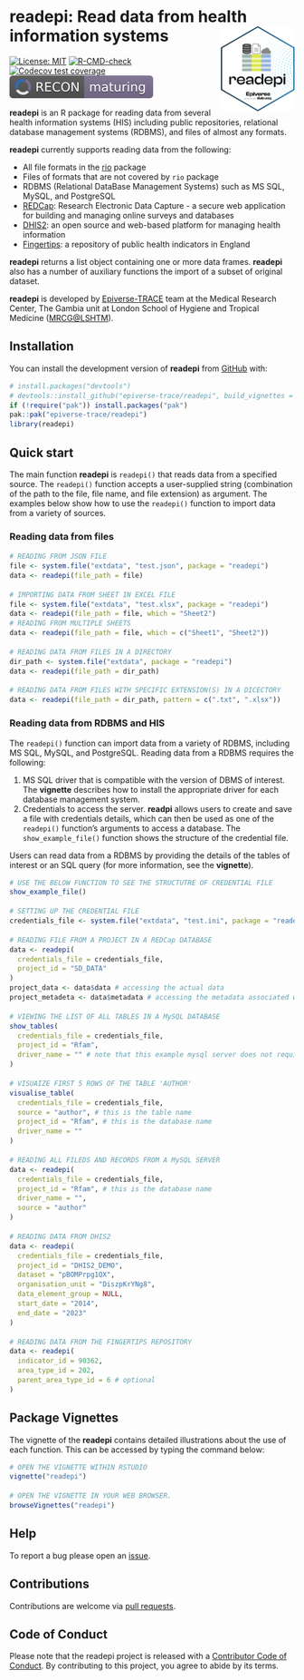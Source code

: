 
<!-- README.md is generated from README.Rmd. Please edit that file -->

# readepi: Read data from health information systems <img src="man/figures/logo.png" align="right" width="130"/>

<!-- badges: start -->

[![License:
MIT](https://img.shields.io/badge/License-MIT-yellow.svg)](https://opensource.org/licenses/MIT)
[![R-CMD-check](https://github.com/epiverse-trace/readepi/actions/workflows/R-CMD-check.yaml/badge.svg)](https://github.com/epiverse-trace/readepi/actions/workflows/R-CMD-check.yaml)
[![Codecov test
coverage](https://codecov.io/gh/epiverse-trace/readepi/branch/main/graph/badge.svg)](https://app.codecov.io/gh/epiverse-trace/readepi?branch=main)
[![lifecycle-concept](https://raw.githubusercontent.com/reconverse/reconverse.github.io/master/images/badge-maturing.svg)](https://www.reconverse.org/lifecycle.html#concept)
<!-- badges: end -->

**readepi** is an R package for reading data from several health
information systems (HIS) including public repositories, relational
database management systems (RDBMS), and files of almost any formats.

**readepi** currently supports reading data from the following:

- All file formats in the
  [rio](https://cran.r-project.org/web/packages/rio/vignettes/rio.html)
  package  
- Files of formats that are not covered by `rio` package  
- RDBMS (Relational DataBase Management Systems) such as MS SQL, MySQL,
  and PostgreSQL 
- [REDCap](https://projectredcap.org/software/): Research Electronic
  Data Capture - a secure web application for building and managing
  online surveys and databases  
- [DHIS2](https://dhis2.org/about/): an open source and web-based
  platform for managing health information  
- [Fingertips](https://fingertips.phe.org.uk/): a repository of public
  health indicators in England

**readepi** returns a list object containing one or more data frames.
**readepi** also has a number of auxiliary functions the import of a
subset of original dataset.

**readepi** is developed by
[Epiverse-TRACE](https://data.org/initiatives/epiverse/) team at the
Medical Research Center, The Gambia unit at London School of Hygiene and
Tropical Medicine (<MRCG@LSHTM>).

## Installation

You can install the development version of **readepi** from
[GitHub](https://github.com/) with:

``` r
# install.packages("devtools")
# devtools::install_github("epiverse-trace/readepi", build_vignettes = TRUE)
if (!require("pak")) install.packages("pak")
pak::pak("epiverse-trace/readepi")
library(readepi)
```

## Quick start

The main function **readepi** is `readepi()` that reads data from a
specified source. The `readepi()` function accepts a user-supplied
string (combination of the path to the file, file name, and file
extension) as argument. The examples below show how to use the
`readepi()` function to import data from a variety of sources.

### Reading data from files

``` r
# READING FROM JSON FILE
file <- system.file("extdata", "test.json", package = "readepi")
data <- readepi(file_path = file)

# IMPORTING DATA FROM SHEET IN EXCEL FILE
file <- system.file("extdata", "test.xlsx", package = "readepi")
data <- readepi(file_path = file, which = "Sheet2")
# READING FROM MULTIPLE SHEETS
data <- readepi(file_path = file, which = c("Sheet1", "Sheet2"))

# READING DATA FROM FILES IN A DIRECTORY
dir_path <- system.file("extdata", package = "readepi")
data <- readepi(file_path = dir_path)

# READING DATA FROM FILES WITH SPECIFIC EXTENSION(S) IN A DICECTORY
data <- readepi(file_path = dir_path, pattern = c(".txt", ".xlsx"))
```

### Reading data from RDBMS and HIS

The `readepi()` function can import data from a variety of RDBMS,
including MS SQL, MySQL, and PostgreSQL. Reading data from a RDBMS
requires the following:

1.  MS SQL driver that is compatible with the version of DBMS of
    interest. The **vignette** describes how to install the appropriate
    driver for each database management system.  
2.  Credentials to access the server. **readpi** allows users to create
    and save a file with credentials details, which can then be used as
    one of the `readepi()` function’s arguments to access a database.
    The `show_example_file()` function shows the structure of the
    credential file.

Users can read data from a RDBMS by providing the details of the tables
of interest or an SQL query (for more information, see the
**vignette**).

``` r
# USE THE BELOW FUNCTION TO SEE THE STRUCTUTRE OF CREDENTIAL FILE
show_example_file()

# SETTING UP THE CREDENTIAL FILE
credentials_file <- system.file("extdata", "test.ini", package = "readepi")

# READING FILE FROM A PROJECT IN A REDCap DATABASE
data <- readepi(
  credentials_file = credentials_file,
  project_id = "SD_DATA"
)
project_data <- data$data # accessing the actual data
project_metadeta <- data$metadata # accessing the metadata associated with project

# VIEWING THE LIST OF ALL TABLES IN A MySQL DATABASE
show_tables(
  credentials_file = credentials_file,
  project_id = "Rfam",
  driver_name = "" # note that this example mysql server does not require a driver
)

# VISUAIZE FIRST 5 ROWS OF THE TABLE 'AUTHOR'
visualise_table(
  credentials_file = credentials_file,
  source = "author", # this is the table name
  project_id = "Rfam", # this is the database name
  driver_name = ""
)

# READING ALL FILEDS AND RECORDS FROM A MySQL SERVER
data <- readepi(
  credentials_file = credentials_file,
  project_id = "Rfam", # this is the database name
  driver_name = "",
  source = "author"
)

# READING DATA FROM DHIS2
data <- readepi(
  credentials_file = credentials_file,
  project_id = "DHIS2_DEMO",
  dataset = "pBOMPrpg1QX",
  organisation_unit = "DiszpKrYNg8",
  data_element_group = NULL,
  start_date = "2014",
  end_date = "2023"
)

# READING DATA FROM THE FINGERTIPS REPOSITORY
data <- readepi(
  indicator_id = 90362,
  area_type_id = 202,
  parent_area_type_id = 6 # optional
)
```

## Package Vignettes

The vignette of the **readepi** contains detailed illustrations about
the use of each function. This can be accessed by typing the command
below:

``` r
# OPEN THE VIGNETTE WITHIN RSTUDIO
vignette("readepi")

# OPEN THE VIGNETTE IN YOUR WEB BROWSER.
browseVignettes("readepi")
```

## Help

To report a bug please open an
[issue](https://github.com/%7B%7B%20gh_repo%20%7D%7D/issues/new/choose).

## Contributions

Contributions are welcome via [pull
requests](https://github.com/epiverse-trace/readepi/pulls).

## Code of Conduct

Please note that the readepi project is released with a [Contributor
Code of
Conduct](https://contributor-covenant.org/version/2/0/CODE_OF_CONDUCT.html).
By contributing to this project, you agree to abide by its terms.
